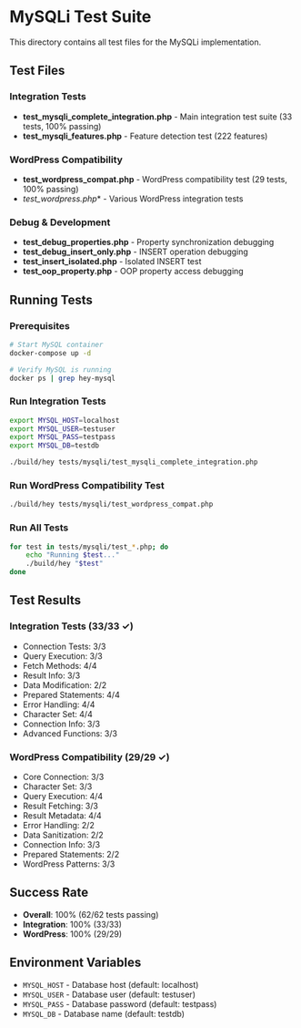 # MySQLi Test Suite

This directory contains all test files for the MySQLi implementation.

## Test Files

### Integration Tests
- **test_mysqli_complete_integration.php** - Main integration test suite (33 tests, 100% passing)
- **test_mysqli_features.php** - Feature detection test (222 features)

### WordPress Compatibility
- **test_wordpress_compat.php** - WordPress compatibility test (29 tests, 100% passing)
- **test_wordpress*.php** - Various WordPress integration tests

### Debug & Development
- **test_debug_properties.php** - Property synchronization debugging
- **test_debug_insert_only.php** - INSERT operation debugging
- **test_insert_isolated.php** - Isolated INSERT test
- **test_oop_property.php** - OOP property access debugging

## Running Tests

### Prerequisites
```bash
# Start MySQL container
docker-compose up -d

# Verify MySQL is running
docker ps | grep hey-mysql
```

### Run Integration Tests
```bash
export MYSQL_HOST=localhost
export MYSQL_USER=testuser
export MYSQL_PASS=testpass
export MYSQL_DB=testdb

./build/hey tests/mysqli/test_mysqli_complete_integration.php
```

### Run WordPress Compatibility Test
```bash
./build/hey tests/mysqli/test_wordpress_compat.php
```

### Run All Tests
```bash
for test in tests/mysqli/test_*.php; do
    echo "Running $test..."
    ./build/hey "$test"
done
```

## Test Results

### Integration Tests (33/33 ✓)
- Connection Tests: 3/3
- Query Execution: 3/3
- Fetch Methods: 4/4
- Result Info: 3/3
- Data Modification: 2/2
- Prepared Statements: 4/4
- Error Handling: 4/4
- Character Set: 4/4
- Connection Info: 3/3
- Advanced Functions: 3/3

### WordPress Compatibility (29/29 ✓)
- Core Connection: 3/3
- Character Set: 3/3
- Query Execution: 4/4
- Result Fetching: 3/3
- Result Metadata: 4/4
- Error Handling: 2/2
- Data Sanitization: 2/2
- Connection Info: 3/3
- Prepared Statements: 2/2
- WordPress Patterns: 3/3

## Success Rate
- **Overall**: 100% (62/62 tests passing)
- **Integration**: 100% (33/33)
- **WordPress**: 100% (29/29)

## Environment Variables
- `MYSQL_HOST` - Database host (default: localhost)
- `MYSQL_USER` - Database user (default: testuser)
- `MYSQL_PASS` - Database password (default: testpass)
- `MYSQL_DB` - Database name (default: testdb)
